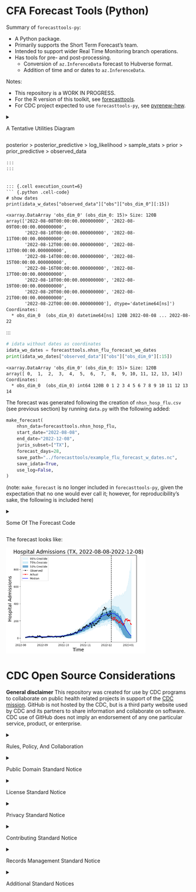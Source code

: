 # CFA Forecast Tools (Python)


<!-- To learn more about using Quarto for
render a GitHub README, see
<https://quarto.org/docs/output-formats/gfm.html>
-->

<!-- ```{python}
#| echo: false
import polars as pl
&#10;# format polars dataframe correctly in the
# background
pl.Config.set_tbl_hide_dataframe_shape(False)
pl.Config.set_tbl_formatting("ASCII_MARKDOWN")
pl.Config.set_tbl_hide_column_data_types(False)
``` -->

Summary of `forecasttools-py`:

- A Python package.
- Primarily supports the Short Term Forecast’s team.
- Intended to support wider Real Time Monitoring branch operations.
- Has tools for pre- and post-processing.
  - Conversion of `az.InferenceData` forecast to Hubverse format.
  - Addition of time and or dates to `az.InferenceData`.

Notes:

- This repository is a WORK IN PROGRESS.
- For the R version of this toolkit, see
  [forecasttools](https://github.com/CDCgov/forecasttools).
- For CDC project expected to use `forecasttools-py`, see
  [pyrenew-hew](https://github.com/CDCgov/pyrenew-hew).

<details>

<summary>

A Tentative Utilities Diagram
</summary>

``` mermaid
%%{init: {"theme": "neutral", "themeVariables": { "fontFamily": "Iosevka", "fontSize": "25px", "lineColor": "#808b96", "arrowheadColor": "#808b96", "edgeStrokeWidth": "10px", "arrowheadLength": "20px"}}}%%
flowchart TD
    A1[COVID-19 Data _from forecasttools_] --> A4[NumPyro Model]
    A2[Influenza Data _from forecasttools_] --> A4[NumPyro Model]
    A3[External Dataset] --> A4[NumPyro Model]
    A4[NumPyro Model] -->|_arviz.from_numpyro_| A5[Forecast As InferenceData Object wo/ Dates]
    A5[Forecast As InferenceData Object wo/ Dates] -->|_Add Dates To InferenceData_ - done| A6[InferenceData Object w/ Dates]
    A6[InferenceData Object w/ Dates] -->|_Convert To Tidy-Like Dataframe_ - done| A7[Polars Forecast Dataframe w/ Draws]
    A7[Polars Forecast Dataframe w/ Draws] -->|_Convert To Hubverse Formatted Dataframe_ - done| A8[FluSight Submission Dataframe]
    A7[Polars Forecast Dataframe w/ Draws] -->|_Convert To ScoringUtils Formatted Dataframe_ - in progress| A9[ScoringUtils DataFrame]
    A7[Polars Forecast Dataframe w/ Draws] -->|_Save_| A10[Parquet File]
    A8[FluSight Submission Dataframe] -->|_Save_| A11[Parquet File]
    A9[ScoringUtils DataFrame] -->|_Save_| A12[Parquet File]
    A8[FluSight Submission Dataframe] -->|_Convert To ScoringUtils Formatted Dataframe_ - in progress| A9[ScoringUtils DataFrame]
    A12[Parquet File] -->|_Get scores in R_| A13[Forecast Scores]
    A11[Parquet File] -->|_Model Forecast Hypothesis Testing_| A14[Model Comparison Report]

    B1[Pulled Parquet Hubverse Submissions] -->|_Model Forecast Hypothesis Testing_| A14[Model Comparison Report]

    linkStyle default stroke: #808b96
    linkStyle default stroke-width: 2.0px
```

</details
&#10;# Installation
&#10;Install `forecasttools-py` via:
&#10;```
pip3 install git+https://github.com/CDCgov/forecasttools-py@main
```
&#10;# Vignettes
&#10;* [Format Arviz Forecast Output For FluSight Submission](https://github.com/CDCgov/forecasttools-py/blob/main/notebooks/flusight_from_idata.qmd)
* [Community Meeting Utilities Demonstration (2024-11-19)](https://github.com/CDCgov/forecasttools-py/blob/main/notebooks/forecasttools_community_demo_2024-11-19.qmd)
&#10;_Coming soon as webpages, once [Issue 26](https://github.com/CDCgov/forecasttools-py/issues/26) is completed_.
&#10;# Datasets
&#10;Within `forecasttools-py`, one finds several packaged datasets. These datasets can aid with experimentation; some are directly necessary to other utilities provided by `forecasttools-py`.
&#10;::: {.cell execution_count=1}
``` {.python .cell-code}
import forecasttools
```
:::
&#10;
Summary of datasets:
&#10;* `forecasttools.location_table`
  * A Polars dataframe of location abbreviations, codes, and names for Hubverse formatted forecast submissions.
* `forecasttools.example_flusight_submission`
  * An example Hubverse formatted influenza forecast submission (as a Polars dataframe) submitted to the FluSight Hub.
* `forecasttools.nhsn_hosp_COVID`
  * A Polars dataframe of NHSN COVID hospital admissions data.
* `forecasttools.nhsn_hosp_flu`
  * A Polars dataframe of NHSN influenza hospital admissions data.
* `forecasttools.nhsn_flu_forecast_wo_dates`
  * An `az.InferenceData` object containing a forecast made using NSHN influenza data for Texas.
* `forecasttools.nhsn_flu_forecast_w_dates`
  * An modified (with dates as coordinates) `az.InferenceData` object containing a forecast made using NSHN influenza data for Texas.
&#10;See below for more information on the datasets.
&#10;## Location Table
&#10;The location table contains abbreviations, codes, and extended names for the US jurisdictions for which the FluSight and COVID forecasting hubs require users to generate forecasts.
&#10;
The location table is stored in `forecasttools-py` as a `polars` dataframe and is accessed via:
&#10;::: {.cell execution_count=2}
``` {.python .cell-code}
loc_table = forecasttools.location_table
print(loc_table)
```
&#10;::: {.cell-output .cell-output-stdout}
```
shape: (58, 3)
┌───────────────┬────────────┬─────────────────────────────┐
│ location_code ┆ short_name ┆ long_name                   │
│ ---           ┆ ---        ┆ ---                         │
│ str           ┆ str        ┆ str                         │
╞═══════════════╪════════════╪═════════════════════════════╡
│ US            ┆ US         ┆ United States               │
│ 01            ┆ AL         ┆ Alabama                     │
│ 02            ┆ AK         ┆ Alaska                      │
│ 04            ┆ AZ         ┆ Arizona                     │
│ 05            ┆ AR         ┆ Arkansas                    │
│ …             ┆ …          ┆ …                           │
│ 66            ┆ GU         ┆ Guam                        │
│ 69            ┆ MP         ┆ Northern Mariana Islands    │
│ 72            ┆ PR         ┆ Puerto Rico                 │
│ 74            ┆ UM         ┆ U.S. Minor Outlying Islands │
│ 78            ┆ VI         ┆ U.S. Virgin Islands         │
└───────────────┴────────────┴─────────────────────────────┘
```
:::
:::
&#10;
Using `./forecasttools/data.py`, the location table was created by running the following:
&#10;```python
make_census_dataset(
    file_save_path=os.path.join(
        os.getcwd(),
        "location_table.csv"
    ),
)
```
&#10;## Example FluSight Hub Submission
&#10;The example FluSight submission comes from the [following 2023-24 submission](https://raw.githubusercontent.com/cdcepi/FluSight-forecast-hub/main/model-output/cfa-flumech/2023-10-14-cfa-flumech.csv).
&#10;The example FluSight submission is stored in `forecasttools-py` as a `polars` dataframe and is accessed via:
&#10;::: {.cell execution_count=3}
``` {.python .cell-code}
submission = forecasttools.example_flusight_submission
print(submission)
```
&#10;::: {.cell-output .cell-output-stdout}
```
shape: (4_876, 8)
┌────────────┬────────────┬─────────┬────────────┬──────────┬────────────┬────────────┬────────────┐
│ reference_ ┆ target     ┆ horizon ┆ target_end ┆ location ┆ output_typ ┆ output_typ ┆ value      │
│ date       ┆ ---        ┆ ---     ┆ _date      ┆ ---      ┆ e          ┆ e_id       ┆ ---        │
│ ---        ┆ str        ┆ i64     ┆ ---        ┆ str      ┆ ---        ┆ ---        ┆ f64        │
│ str        ┆            ┆         ┆ str        ┆          ┆ str        ┆ f64        ┆            │
╞════════════╪════════════╪═════════╪════════════╪══════════╪════════════╪════════════╪════════════╡
│ 2023-10-14 ┆ wk inc flu ┆ -1      ┆ 2023-10-07 ┆ 01       ┆ quantile   ┆ 0.01       ┆ 7.670286   │
│            ┆ hosp       ┆         ┆            ┆          ┆            ┆            ┆            │
│ 2023-10-14 ┆ wk inc flu ┆ -1      ┆ 2023-10-07 ┆ 01       ┆ quantile   ┆ 0.025      ┆ 9.968043   │
│            ┆ hosp       ┆         ┆            ┆          ┆            ┆            ┆            │
│ 2023-10-14 ┆ wk inc flu ┆ -1      ┆ 2023-10-07 ┆ 01       ┆ quantile   ┆ 0.05       ┆ 12.022354  │
│            ┆ hosp       ┆         ┆            ┆          ┆            ┆            ┆            │
│ 2023-10-14 ┆ wk inc flu ┆ -1      ┆ 2023-10-07 ┆ 01       ┆ quantile   ┆ 0.1        ┆ 14.497646  │
│            ┆ hosp       ┆         ┆            ┆          ┆            ┆            ┆            │
│ 2023-10-14 ┆ wk inc flu ┆ -1      ┆ 2023-10-07 ┆ 01       ┆ quantile   ┆ 0.15       ┆ 16.119813  │
│            ┆ hosp       ┆         ┆            ┆          ┆            ┆            ┆            │
│ …          ┆ …          ┆ …       ┆ …          ┆ …        ┆ …          ┆ …          ┆ …          │
│ 2023-10-14 ┆ wk inc flu ┆ 2       ┆ 2023-10-28 ┆ US       ┆ quantile   ┆ 0.85       ┆ 2451.87489 │
│            ┆ hosp       ┆         ┆            ┆          ┆            ┆            ┆ 9          │
│ 2023-10-14 ┆ wk inc flu ┆ 2       ┆ 2023-10-28 ┆ US       ┆ quantile   ┆ 0.9        ┆ 2806.92858 │
│            ┆ hosp       ┆         ┆            ┆          ┆            ┆            ┆ 8          │
│ 2023-10-14 ┆ wk inc flu ┆ 2       ┆ 2023-10-28 ┆ US       ┆ quantile   ┆ 0.95       ┆ 3383.74799 │
│            ┆ hosp       ┆         ┆            ┆          ┆            ┆            ┆            │
│ 2023-10-14 ┆ wk inc flu ┆ 2       ┆ 2023-10-28 ┆ US       ┆ quantile   ┆ 0.975      ┆ 3940.39253 │
│            ┆ hosp       ┆         ┆            ┆          ┆            ┆            ┆ 6          │
│ 2023-10-14 ┆ wk inc flu ┆ 2       ┆ 2023-10-28 ┆ US       ┆ quantile   ┆ 0.99       ┆ 4761.75738 │
│            ┆ hosp       ┆         ┆            ┆          ┆            ┆            ┆ 5          │
└────────────┴────────────┴─────────┴────────────┴──────────┴────────────┴────────────┴────────────┘
```
:::
:::
&#10;
Using `data.py`, the example FluSight submission was created by running the following:
&#10;```python
get_and_save_flusight_submission(
    file_save_path=os.path.join(
        os.getcwd(),
        "example_flusight_submission.csv"
    ),
)
```
&#10;
## NHSN COVID And Flu Hospital Admissions
&#10;NHSN hospital admissions fitting data for COVID and Flu is included in `forecasttools-py` as well, for user experimentation.
&#10;This data:
&#10;* Is current as of `2024-04-27`
* Comes from the website [HealthData.gov COVID-19 Reported Patient Impact and Hospital Capacity by State Timeseries](https://healthdata.gov/Hospital/COVID-19-Reported-Patient-Impact-and-Hospital-Capa/g62h-syeh).
&#10;For influenza, the `previous_day_admission_influenza_confirmed` column is retained and for COVID the `previous_day_admission_adult_covid_confirmed` column is retained. As can be seen in the example below, some early dates for each jurisdiction do not have data.
&#10;The fitting data is stored in `forecasttools-py` as a `polars` dataframe and is accessed via:
&#10;::: {.cell execution_count=4}
``` {.python .cell-code}
# access COVID data
covid_nhsn_data = forecasttools.nhsn_hosp_COVID
&#10;# access flu data
flu_nhsn_data = forecasttools.nhsn_hosp_flu
&#10;# display flu data
print(flu_nhsn_data)
```
&#10;::: {.cell-output .cell-output-stdout}
```
shape: (81_713, 3)
┌───────┬────────────┬──────┐
│ state ┆ date       ┆ hosp │
│ ---   ┆ ---        ┆ ---  │
│ str   ┆ str        ┆ str  │
╞═══════╪════════════╪══════╡
│ AK    ┆ 2020-03-23 ┆ null │
│ AK    ┆ 2020-03-24 ┆ null │
│ AK    ┆ 2020-03-25 ┆ null │
│ AK    ┆ 2020-03-26 ┆ null │
│ AK    ┆ 2020-03-27 ┆ null │
│ …     ┆ …          ┆ …    │
│ WY    ┆ 2024-04-23 ┆ 1    │
│ WY    ┆ 2024-04-24 ┆ 1    │
│ WY    ┆ 2024-04-25 ┆ 0    │
│ WY    ┆ 2024-04-26 ┆ 0    │
│ WY    ┆ 2024-04-27 ┆ 0    │
└───────┴────────────┴──────┘
```
:::
:::
&#10;
The data was created by placing a csv file called `NHSN_RAW_20240926.csv` (the full NHSN dataset) into `./forecasttools/` and running, in `data.py`, the following:
&#10;```python
# generate COVID dataset
make_nshn_fitting_dataset(
    dataset="COVID",
    nhsn_dataset_path="NHSN_RAW_20240926.csv",
    file_save_path=os.path.join(
        os.getcwd(),
        "nhsn_hosp_COVID.csv"
    )
)
&#10;# generate flu dataset
make_nshn_fitting_dataset(
    dataset="flu",
    nhsn_dataset_path="NHSN_RAW_20240926.csv",
    file_save_path=os.path.join(
        os.getcwd(),
        "nhsn_hosp_flu.csv"
    )
)
```
&#10;## Influenza Hospitalizations Forecast(s)
&#10;Two example forecasts stored in Arviz `InferenceData` objects are included for vignettes and user experimentation. Both are 28 day influenza hospital admissions forecasts for Texas made using a spline regression model fitted to NHSN data between 2022-08-08 and 2022-12-08. The only difference between the forecasts is that `example_flu_forecast_w_dates.nc` has had dates added as its coordinates (this is not a native Arviz feature).
&#10;The forecast `idata`s are accessed via:
&#10;::: {.cell execution_count=5}
``` {.python .cell-code}
# idata with dates as coordinates
idata_w_dates = forecasttools.nhsn_flu_forecast_w_dates
print(idata_w_dates)
```
&#10;::: {.cell-output .cell-output-stdout}
```
Inference data with groups:
    >

posterior \> posterior_predictive \> log_likelihood \> sample_stats \>
prior \> prior_predictive \> observed_data

    :::
    :::


    ::: {.cell execution_count=6}
    ``` {.python .cell-code}
    # show dates
    print(idata_w_dates["observed_data"]["obs"]["obs_dim_0"][:15])

<div class="cell-output cell-output-stdout">

    <xarray.DataArray 'obs_dim_0' (obs_dim_0: 15)> Size: 120B
    array(['2022-08-08T00:00:00.000000000', '2022-08-09T00:00:00.000000000',
           '2022-08-10T00:00:00.000000000', '2022-08-11T00:00:00.000000000',
           '2022-08-12T00:00:00.000000000', '2022-08-13T00:00:00.000000000',
           '2022-08-14T00:00:00.000000000', '2022-08-15T00:00:00.000000000',
           '2022-08-16T00:00:00.000000000', '2022-08-17T00:00:00.000000000',
           '2022-08-18T00:00:00.000000000', '2022-08-19T00:00:00.000000000',
           '2022-08-20T00:00:00.000000000', '2022-08-21T00:00:00.000000000',
           '2022-08-22T00:00:00.000000000'], dtype='datetime64[ns]')
    Coordinates:
      * obs_dim_0  (obs_dim_0) datetime64[ns] 120B 2022-08-08 ... 2022-08-22

</div>

:::

``` python
# idata without dates as coordinates
idata_wo_dates = forecasttools.nhsn_flu_forecast_wo_dates
print(idata_wo_dates["observed_data"]["obs"]["obs_dim_0"][:15])
```

    <xarray.DataArray 'obs_dim_0' (obs_dim_0: 15)> Size: 120B
    array([ 0,  1,  2,  3,  4,  5,  6,  7,  8,  9, 10, 11, 12, 13, 14])
    Coordinates:
      * obs_dim_0  (obs_dim_0) int64 120B 0 1 2 3 4 5 6 7 8 9 10 11 12 13 14

The forecast was generated following the creation of `nhsn_hosp_flu.csv`
(see previous section) by running `data.py` with the following added:

``` python
make_forecast(
    nhsn_data=forecasttools.nhsn_hosp_flu,
    start_date="2022-08-08",
    end_date="2022-12-08",
    juris_subset=["TX"],
    forecast_days=28,
    save_path="../forecasttools/example_flu_forecast_w_dates.nc",
    save_idata=True,
    use_log=False,
)
```

(note: `make_forecast` is no longer included in `forecasttools-py`,
given the expectation that no one would ever call it; however, for
reproducibility’s sake, the following is included here)

<details>

<summary>

Some Of The Forecast Code
</summary>

``` python
"""
Creating a new idata object with
dates to change the functionality
of idata_w_dates_to_df.
"""

# %% IMPORTS

import os
from datetime import datetime, timedelta

import arviz as az
import forecasttools
import jax.numpy as jnp
import jax.random as jr
import matplotlib.pyplot as plt
import numpy as np
import numpyro
import numpyro.distributions as dist
import patsy
import polars as pl
from numpy.typing import NDArray

# %% CHECK FILE PATH


def check_file_save_path(
    file_save_path: str,
) -> None:
    """
    Checks whether a file path is valid.

    file_save_path
        The file path to be checked.
    """
    directory = os.path.dirname(file_save_path)
    if not os.path.exists(directory):
        raise FileNotFoundError(f"Directory does not exist: {directory}")
    if not os.access(directory, os.W_OK):
        raise PermissionError(f"Directory is not writable: {directory}")
    if os.path.exists(file_save_path):
        raise FileExistsError(f"File already exists at: {file_save_path}")


# %% SPLINE REGRESSION MODEL


def model(basis_matrix, y=None):
    # priors
    shift = numpyro.sample("shift", dist.Normal(0.0, 2.0))
    beta_coeffs = numpyro.sample(
        "beta_coeffs",
        dist.Normal(jnp.zeros(basis_matrix.shape[1]), 2.0),
    )
    shift_mu = jnp.dot(basis_matrix, beta_coeffs) + shift
    mu_exp = jnp.exp(shift_mu)
    alpha = numpyro.sample("alpha", dist.Exponential(1.0))
    # likelihood
    numpyro.sample(
        "obs",
        dist.NegativeBinomial2(mu_exp, alpha),
        obs=y,
    )


# %% SPLINE BASIS MATRIX


def spline_basis(X, degree: int = 4, df: int = 8) -> NDArray:
    basis = patsy.dmatrix(
        "bs(x, df=df, degree=degree, include_intercept=True) - 1",
        {"x": X, "df": df, "degree": degree},
        return_type="matrix",
    )
    return np.array(basis)


# %% PLOT AND OR SAVE FORECAST


def plot_and_or_save_forecast(
    idata: az.InferenceData,
    X: NDArray,
    y: NDArray,
    title: str,
    start_date: str,
    end_date: str,
    last_fit: int,
    X_act: NDArray,
    y_act: NDArray,
    save_to_pdf: bool = False,
    use_log: bool = False,
):
    """
    Includes hard-coded variables. For the
    author's testing and no more.
    """
    x_data = idata.posterior_predictive["obs_dim_0"]
    y_data = idata.posterior_predictive["obs"]
    fig, axes = plt.subplots(1, 1, figsize=(8, 6))
    az.plot_hdi(
        x_data,
        y_data,
        hdi_prob=0.95,
        color="skyblue",
        smooth=False,
        fill_kwargs={
            "alpha": 0.2,
            "label": "95% Credible",
        },
        ax=axes,
    )
    az.plot_hdi(
        x_data,
        y_data,
        hdi_prob=0.75,
        color="skyblue",
        smooth=False,
        fill_kwargs={
            "alpha": 0.4,
            "label": "75% Credible",
        },
        ax=axes,
    )
    az.plot_hdi(
        x_data,
        y_data,
        hdi_prob=0.5,
        color="C0",
        smooth=False,
        fill_kwargs={
            "alpha": 0.6,
            "label": "50% Credible",
        },
        ax=axes,
    )
    axes.plot(
        X,
        y,
        marker="o",
        color="black",
        linewidth=1.0,
        markersize=3.0,
        label="Observed",
    )
    if (X_act is not None) and (y_act is not None):
        axes.plot(
            X_act,
            y_act,
            marker="o",
            color="red",
            linewidth=1.0,
            markersize=3.0,
            label="Actual",
        )
    if use_log:
        axes.set_yscale("log")
        axes.set_ylabel(
            "(Log) Hospital Admissions",
            fontsize=17.5,
        )
    if not use_log:
        axes.set_ylabel("Hospital Admissions", fontsize=17.5)
    median_ts = y_data.median(dim=["chain", "draw"])
    axes.plot(
        x_data,
        median_ts,
        color="blue",
        label="Median",
    )
    axes.legend()
    axes.axvline(last_fit, color="black", linestyle="--")
    axes.set_title(
        f"{title}",
        fontsize=20,
    )
    axes.set_xlabel("Time", fontsize=17.5)

    plt.show()


# %% ADD DATES TO AN INFERENCE DATA OBJECT


def add_dates_to_idata_object(
    idata: az.InferenceData,
    start_date: str,
) -> az.InferenceData:
    """
    Takes an InferenceData object w/
    observed_data and posterior_predictive
    groups and adds date indexing
    """
    pass


# %% MAKE A FORECAST


def make_forecast(
    nhsn_data: str,
    start_date: str,
    end_date: str,
    juris_subset: list[str],
    forecast_days: int,
    save_path: str = os.path.join(os.getcwd(), "forecast.nc"),
    show_plot: bool = True,
    save_idata: bool = False,
    use_log: bool = False,
) -> None:
    """
    Generates a forecast for specified
    dates using a spline regression model.
    """
    # check dataset path
    check_file_save_path(save_path)
    # clean data and organize data, cleaning null values
    nhsn_data = nhsn_data.with_columns(
        pl.col("hosp").cast(pl.Int64),
        pl.col("date").str.strptime(pl.Date, "%Y-%m-%d"),
    ).filter(
        pl.col("hosp").is_not_null(),
        pl.col("state").is_in(juris_subset),
    )
    nhsn_data_ready = nhsn_data.filter(
        (
            pl.col("date")
            >= pl.lit(start_date).str.strptime(pl.Date, "%Y-%m-%d")
        )
        & (
            pl.col("date")
            <= pl.lit(end_date).str.strptime(pl.Date, "%Y-%m-%d")
        )
    )
    # get the actual values, if they exist
    try:
        forecast_end_date = datetime.strptime(
            end_date, "%Y-%m-%d"
        ) + timedelta(days=forecast_days)
        nhsn_data_actual = nhsn_data.filter(
            (
                pl.col("date")
                >= pl.lit(end_date).str.strptime(pl.Date, "%Y-%m-%d")
            )
            & (pl.col("date") <= pl.lit(forecast_end_date))
        )
    except Exception as e:
        nhsn_data_actual = None
        print(f"The following error occurred: {e}")
    # define some shared inference values
    random_seed = 2134312
    num_samples = 1000
    num_warmup = 500
    # get posterior samples and make forecasts for each selected state
    for state in juris_subset:
        # get the state data
        state_nhsn = nhsn_data_ready.filter(pl.col("state") == state)
        # get observation (fitting) data y, X
        y = state_nhsn["hosp"].to_numpy()
        X = np.arange(y.shape[0])
        # set up inference, NUTS/MCMC
        kernel = numpyro.infer.NUTS(
            model=model,
            max_tree_depth=12,
            target_accept_prob=0.85,
            init_strategy=numpyro.infer.init_to_uniform(),
        )
        mcmc = numpyro.infer.MCMC(
            kernel,
            num_warmup=num_warmup,
            num_samples=num_samples,
        )
        # create spline basis for obs period and forecast period
        last = X[-1]
        X_future = np.hstack(
            (
                X,
                np.arange(
                    last + 1,
                    last + 1 + forecast_days,
                ),
            )
        )
        sbm = spline_basis(X_future)
        # get posterior samples
        mcmc.run(
            rng_key=jr.key(random_seed),
            basis_matrix=sbm[: len(X)],
            y=y,
        )
        posterior_samples = mcmc.get_samples()
        # get prior predictive
        prior_pred = numpyro.infer.Predictive(model, num_samples=num_samples)(
            rng_key=jr.key(random_seed),
            basis_matrix=sbm[: len(X)],
        )
        # get posterior predictive forecast
        posterior_pred_for = numpyro.infer.Predictive(
            model,
            posterior_samples=posterior_samples,
        )(
            rng_key=jr.key(random_seed),
            basis_matrix=sbm,
        )
        # create initial inference data object(s) and store
        idata = az.from_numpyro(
            posterior=mcmc,
            posterior_predictive=posterior_pred_for,
            prior=prior_pred,
        )
        # get actual data, if it exists
        if isinstance(nhsn_data_actual, pl.DataFrame):
            actual_data = nhsn_data_actual.filter(pl.col("state") == state)
            y_act = actual_data["hosp"].to_numpy()
            X_act = np.arange(last - 1, last + forecast_days)
        if not isinstance(nhsn_data_actual, pl.DataFrame):
            y_act = None
            X_act = None
        # add dates to idata object

        # save idata object(s)
        if save_idata:
            idata.to_netcdf(save_path)
        # plot forecast (if desired) from idata light
        if show_plot:
            plot_and_or_save_forecast(
                idata=idata,
                X=X,
                y=y,
                title=f"Hospital Admissions ({state}, {start_date}-{end_date})",
                start_date=start_date,
                end_date=end_date,
                last_fit=last,
                X_act=X_act,
                y_act=y_act,
                use_log=use_log,
            )


# %% EXECUTE MODE

make_forecast(
    nhsn_data=forecasttools.nhsn_hosp_flu,
    start_date="2022-08-08",
    end_date="2022-12-08",
    juris_subset=["TX"],
    forecast_days=28,
    save_path="../forecasttools/example_flu_forecast_w_dates.nc",
    save_idata=False,
    use_log=True,
)
```

</details>

The forecast looks like:

<img src="./assets/example_forecast_w_dates.png" style="width:75.0%"
alt="Example NHSN-based Influenza forecast" />

# CDC Open Source Considerations

**General disclaimer** This repository was created for use by CDC
programs to collaborate on public health related projects in support of
the [CDC mission](https://www.cdc.gov/about/organization/mission.htm).
GitHub is not hosted by the CDC, but is a third party website used by
CDC and its partners to share information and collaborate on software.
CDC use of GitHub does not imply an endorsement of any one particular
service, product, or enterprise.

<details>

<summary>

Rules, Policy, And Collaboration
</summary>

- [Open Practices](./rules-and-policies/open_practices.md)
- [Rules of Behavior](./rules-and-policies/rules_of_behavior.md)
- [Thanks and Acknowledgements](./rules-and-policies/thanks.md)
- [Disclaimer](DISCLAIMER.md)
- [Contribution Notice](CONTRIBUTING.md)
- [Code of Conduct](./rules-and-policies/code-of-conduct.md)

</details>

<details>

<summary>

Public Domain Standard Notice
</summary>

This repository constitutes a work of the United States Government and
is not subject to domestic copyright protection under 17 USC § 105. This
repository is in the public domain within the United States, and
copyright and related rights in the work worldwide are waived through
the [CC0 1.0 Universal public domain
dedication](https://creativecommons.org/publicdomain/zero/1.0/). All
contributions to this repository will be released under the CC0
dedication. By submitting a pull request you are agreeing to comply with
this waiver of copyright interest.
</details>

<details>

<summary>

License Standard Notice
</summary>

The repository utilizes code licensed under the terms of the Apache
Software License and therefore is licensed under ASL v2 or later.

This source code in this repository is free: you can redistribute it
and/or modify it under the terms of the Apache Software License version
2, or (at your option) any later version.

This source code in this repository is distributed in the hope that it
will be useful, but WITHOUT ANY WARRANTY; without even the implied
warranty of MERCHANTABILITY or FITNESS FOR A PARTICULAR PURPOSE. See the
Apache Software License for more details.

You should have received a copy of the Apache Software License along
with this program. If not, see
http://www.apache.org/licenses/LICENSE-2.0.html

The source code forked from other open source projects will inherit its
license.
</details>

<details>

<summary>

Privacy Standard Notice
</summary>

This repository contains only non-sensitive, publicly available data and
information. All material and community participation is covered by the
[Disclaimer](DISCLAIMER.md) and [Code of Conduct](code-of-conduct.md).
For more information about CDC’s privacy policy, please visit
[http://www.cdc.gov/other/privacy.html](https://www.cdc.gov/other/privacy.html).
</details>

<details>

<summary>

Contributing Standard Notice
</summary>

Anyone is encouraged to contribute to the repository by
[forking](https://help.github.com/articles/fork-a-repo) and submitting a
pull request. (If you are new to GitHub, you might start with a [basic
tutorial](https://help.github.com/articles/set-up-git).) By contributing
to this project, you grant a world-wide, royalty-free, perpetual,
irrevocable, non-exclusive, transferable license to all users under the
terms of the [Apache Software License
v2](http://www.apache.org/licenses/LICENSE-2.0.html) or later.

All comments, messages, pull requests, and other submissions received
through CDC including this GitHub page may be subject to applicable
federal law, including but not limited to the Federal Records Act, and
may be archived. Learn more at <http://www.cdc.gov/other/privacy.html>.
</details>

<details>

<summary>

Records Management Standard Notice
</summary>

This repository is not a source of government records, but is a copy to
increase collaboration and collaborative potential. All government
records will be published through the [CDC web
site](http://www.cdc.gov).
</details>

<details>

<summary>

Additional Standard Notices
</summary>

Please refer to [CDC’s Template
Repository](https://github.com/CDCgov/template) for more information
about [contributing to this
repository](https://github.com/CDCgov/template/blob/main/CONTRIBUTING.md),
[public domain notices and
disclaimers](https://github.com/CDCgov/template/blob/main/DISCLAIMER.md),
and [code of
conduct](https://github.com/CDCgov/template/blob/main/code-of-conduct.md).
</details>
